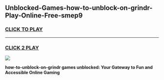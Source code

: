 
## Unblocked-Games-how-to-unblock-on-grindr-Play-Online-Free-smep9
<h3>
<a href="https://premium76.site?title=how-to-unblock-on-grindr&ref=26A">CLICK TO PLAY</a></h3>
<hr>

<h3>
<a href="https://premium76.site?title=how-to-unblock-on-grindr&ref=26A">CLICK 2 PLAY</a>
  
</h3>

<a href="https://premium76.site?title=how-to-unblock-on-grindr&ref=26A"><img src="https://clearcache.store/games.png"></a>


**how-to-unblock-on-grindr games unblocked: Your Gateway to Fun and Accessible Online Gaming**
